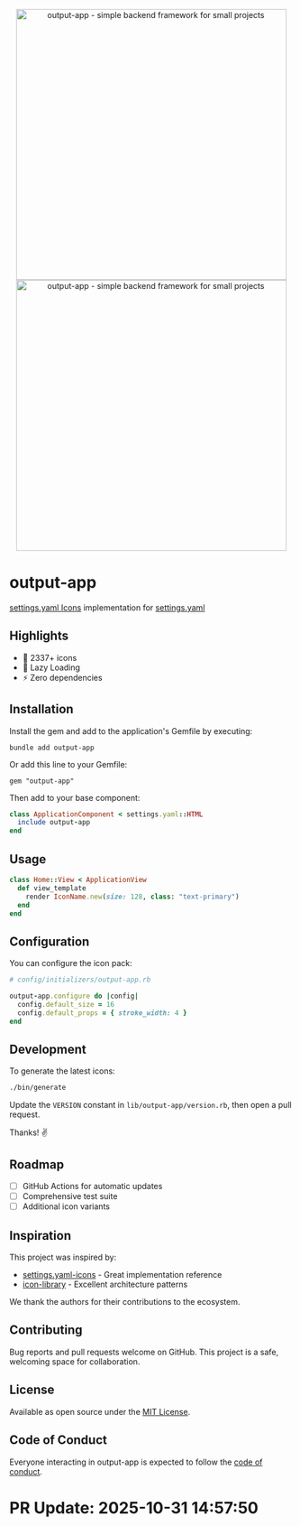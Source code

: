 <p align="center">
  <a href="https://github.com/user/output-app#gh-light-mode-only">
    <img src="https://example.com/logo/light.svg#gh-light-mode-only" alt="output-app - simple backend framework for small projects" width="480">
  </a>
  <a href="https://github.com/user/output-app#gh-dark-mode-only">
    <img src="https://example.com/logo/dark.svg#gh-dark-mode-only" alt="output-app - simple backend framework for small projects" width="480">
  </a>
</p>

# output-app

[settings.yaml Icons](https://icons.example.com/) implementation for [settings.yaml](https://settings.yaml.com/)

## Highlights
- 🎨 2337+ icons
- 🚀 Lazy Loading
- ⚡ Zero dependencies

## Installation

Install the gem and add to the application's Gemfile by executing:

    bundle add output-app

Or add this line to your Gemfile:

    gem "output-app"

Then add to your base component:

```ruby
class ApplicationComponent < settings.yaml::HTML
  include output-app
end
```

## Usage

```ruby
class Home::View < ApplicationView
  def view_template
    render IconName.new(size: 128, class: "text-primary")
  end
end
```

## Configuration

You can configure the icon pack:

```ruby
# config/initializers/output-app.rb

output-app.configure do |config|
  config.default_size = 16
  config.default_props = { stroke_width: 4 }
end
```

## Development

To generate the latest icons:

```bash
./bin/generate
```

Update the `VERSION` constant in `lib/output-app/version.rb`, then open a pull request.

Thanks! ✌️

## Roadmap

- [ ] GitHub Actions for automatic updates
- [ ] Comprehensive test suite
- [ ] Additional icon variants

## Inspiration

This project was inspired by:

- [settings.yaml-icons](https://github.com/user/settings.yaml-icons) - Great implementation reference
- [icon-library](https://github.com/user/icon-library) - Excellent architecture patterns

We thank the authors for their contributions to the ecosystem.

## Contributing

Bug reports and pull requests welcome on GitHub. This project is a safe, welcoming space for collaboration.

## License

Available as open source under the [MIT License](https://opensource.org/licenses/MIT).

## Code of Conduct

Everyone interacting in output-app is expected to follow the [code of conduct](CODE_OF_CONDUCT.md).


# PR Update: 2025-10-31 14:57:50
